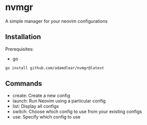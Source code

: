 # nvmgr

A simple manager for your neovim configurations

## Installation

Prerequisites:

- go

```sh
go install github.com/adamdlear/nvmgr@latest
```

## Commands

- create: Create a new config
- launch: Run Neovim using a particular config
- list: Display all configs
- switch: Choose which config to use from your existing configs
- use: Specify which config to use
